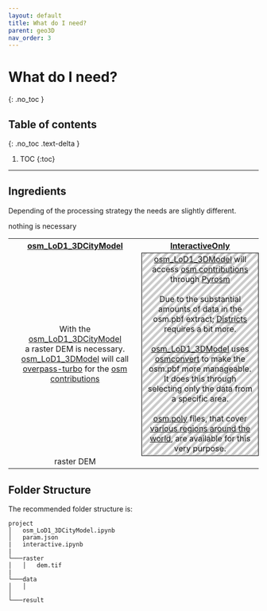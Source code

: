 ```yaml
---
layout: default
title: What do I need?
parent: geo3D
nav_order: 3
---
```


# What do I need?
{: .no_toc }

## Table of contents
{: .no_toc .text-delta }

1. TOC
{:toc} 

---

## Ingredients
 
Depending of the processing strategy the needs are slightly different. 

<!--| [osm_LoD1_3DCityModel](https://github.com/AdrianKriger/geo3D/blob/main/osm_LoD1_3DCityModel-walkthrough.ipynb) | [interactiveOnly](https://github.com/AdrianKriger/geo3D/blob/main/interactiveOnly.ipynb) |
| :-----: | :-----: |
|With the [osm_LoD1_3DCityModel](https://github.com/AdrianKriger/geo3D/blob/main/osm_LoD1_3DCityModel-walkthrough.ipynb) a DEM nothing <br />more than the raster DEM is necessary. [osm_LoD1_3DModel](https://github.com/AdrianKriger/osm_LoD1_3DCityModel) will call [overpass-turbo](https://wiki.openstreetmap.org/wiki/Overpass_turbo) for the [osm contributions](https://www.openstreetmap.org/about)| [osm_LoD1_3DModel](https://github.com/AdrianKriger/osm_LoD1_3DCityModel) will access [osm contributions](https://www.openstreetmap.org/about) through [Pyrosm](https://pyrosm.readthedocs.io/en/latest/index.html).<br /><br />Due to the substantial amounts of data in the osm.pbf extract; [districts]((https://github.com/AdrianKriger/osm_LoD1_3DCityModel/tree/main/districts)) requires a bit more.<br /><br />[osm_LoD1_3DModel](https://github.com/AdrianKriger/osm_LoD1_3DCityModel) uses [osmconvert](https://wiki.openstreetmap.org/wiki/Osmconvert) to make the osm.pbf more manageable. <br />It does this through selecting only the data from a specific area. <br /><br />[osm.poly](https://wiki.openstreetmap.org/wiki/Osmosis/Polygon_Filter_File_Format) files, that cover [various regions around the world](https://github.com/JamesChevalier/cities), are available for this very purpose.|
|raster DEM | raster DEM, [osmconvert](https://wiki.openstreetmap.org/wiki/Osmconvert) and a [osm.poly](https://wiki.openstreetmap.org/wiki/Osmosis/Polygon_Filter_File_Format) file for a [region of choice](https://github.com/JamesChevalier/cities)|-->

<table>
  <tr>
    <th align="center"><a href="https://github.com/AdrianKriger/geo3D/blob/main/osm_LoD1_3DCityModel-walkthrough.ipynb">osm_LoD1_3DCityModel </a> </th>
    <th align="center"><a href="https://github.com/AdrianKriger/geo3D/blob/main/interactiveOnly.ipynb">InteractiveOnly </a> </th>
  </tr>
  <tr>
    <td align="center"> With the <a href="https://github.com/AdrianKriger/geo3D/blob/main/osm_LoD1_3DCityModel-walkthrough.ipynb">osm_LoD1_3DCityModel</a> <br /> a raster DEM is necessary. <a href="https://github.com/AdrianKriger/osm_LoD1_3DCityModel">osm_LoD1_3DModel</a> will call <a href="https://wiki.openstreetmap.org/wiki/Overpass_turbo">overpass-turbo</a> for the <a href="https://www.openstreetmap.org/about">osm contributions</a></td>
    <td style="background: repeating-linear-gradient(-45deg, transparent, transparent 5px, rgba(0,0,0,0.2) 5px, rgba(0,0,0,0.2) 10px); text-align: center; border: 1px solid black;"> <a href="https://github.com/AdrianKriger/osm_LoD1_3DCityModel">osm_LoD1_3DModel</a> will access <a href="https://www.openstreetmap.org/about">osm contributions</a> through <a href="https://pyrosm.readthedocs.io/en/latest/index.html">Pyrosm</a><br /><br />Due to the substantial amounts of data in the osm.pbf extract; <a href="https://github.com/AdrianKriger/osm_LoD1_3DCityModel/tree/main/districts">Districts</a> requires a bit more.<br /><br /> <a href="https://github.com/AdrianKriger/osm_LoD1_3DCityModel">osm_LoD1_3DModel</a> uses <a href="https://wiki.openstreetmap.org/wiki/Osmconvert">osmconvert</a> to make the osm.pbf more manageable. <br />It does this through selecting only the data from a specific area. <br /><br /> <a href="https://wiki.openstreetmap.org/wiki/Osmosis/Polygon_Filter_File_Format">osm.poly</a> files, that cover <a href="https://github.com/JamesChevalier/cities">various regions around the world</a>, are available for this very purpose.</td>
  </tr>
  <tr>
    <td align="center">raster DEM</td>
    <tdalign="center"> nothing is necessary </td>
  </tr>
</table>

## Folder Structure

The recommended folder structure is:

```
project
│   osm_LoD1_3DCityModel.ipynb
│   param.json
|   interactive.ipynb
|
└───raster
│   │   dem.tif
|
└───data
│   │   
│      
└───result

```
